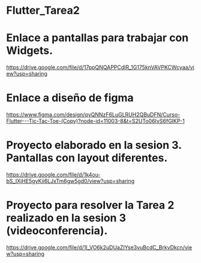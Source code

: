 # Flutter_Tarea2

# Enlace a pantallas para trabajar con Widgets.  
https://drive.google.com/file/d/17ppQNQAPPCdIR_1G175knVAVPKCWcyaa/view?usp=sharing

# Enlace a diseño de figma
https://www.figma.com/design/qyQNNzF6LuGLRUH2QBuDFN/Curso-Flutter---Tic-Tac-Toe-(Copy)?node-id=11003-8&t=S2UTo06IvS6fGIKP-1

# Proyecto elaborado en la sesion 3. Pantallas con layout diferentes.
https://drive.google.com/file/d/1k4ou-bS_IXjHE5gyKii6LJxTm6gw5gd0/view?usp=sharing

# Proyecto para resolver la Tarea 2 realizado en la sesion 3 (videoconferencia).
https://drive.google.com/file/d/1I_VO6k2uDUaZIYse3vuBcdC_BrkvDkcn/view?usp=sharing
